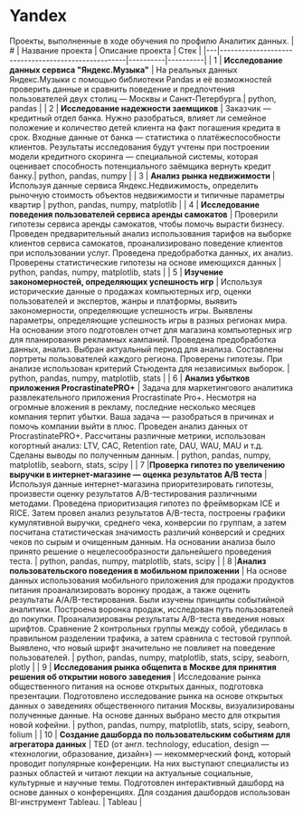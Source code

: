 # Yandex

Проекты, выполненные в ходе обучения по профилю Аналитик данных.
| # | Название проекта | Описание проекта | Стек |
|---|----------------------------------------------------|----------|----------|
| 1 | __Исследование данных сервиса "Яндекс.Музыка"__ | На реальных данных Яндекс.Музыки c помощью библиотеки Pandas и её возможностей проверить данные и сравнить поведение и предпочтения пользователей двух столиц — Москвы и Санкт-Петербурга.| python, pandas  |
| 2 | __Исследование надежности заемщиков__ | Заказчик — кредитный отдел банка. Нужно разобраться, влияет ли семейное положение и количество детей клиента на факт погашения кредита в срок. Входные данные от банка — статистика о платёжеспособности клиентов. Результаты исследования будут учтены при построении модели кредитного скоринга — специальной системы, которая оценивает способность потенциального заёмщика вернуть кредит банку.| python, pandas, numpy |
| 3 | __Анализ рынка недвижимости__ | Используя данные сервиса Яндекс.Недвижимость, определить рыночную стоимость объектов недвижимости и типичные параметры квартир | python, pandas, numpy, matplotlib  |
| 4 | __Исследование поведения пользователей сервиса аренды самокатов__ | Проверили гипотезы сервиса аренды самокатов, чтобы помочь вырасти бизнесу. Проведен предварительный анализ использования тарифов на выборке клиентов сервиса самокатов, проанализировано поведение клиентов при использовании услуг. Проведена предобработка данных, их анализ. Проверены статистические гипотезы на основе имеющихся данных | python, pandas, numpy, matplotlib, stats  |
| 5 | __Изучение закономерностей, определяющих успешность игр__   | Используя исторические данные о продажах компьютерных игр, оценки пользователей и экспертов, жанры и платформы, выявить закономерности, определяющие успешность игры. Выявлены параметры, определяющие успешность игры в разных регионах мира. На основании этого подготовлен отчет для магазина компьютерных игр для планирования рекламных кампаний. Проведена предобработка данных, анализ. Выбран актуальный период для анализа. Составлены портреты пользователей каждого региона. Проверены гипотезы. При анализе использован критерий Стьюдента для независимых выборок. | python, pandas, numpy, matplotlib, stats |
| 6 | __Анализ убытков приложения ProcrastinatePRO+__  | Задача для маркетингового аналитика развлекательного приложения Procrastinate Pro+. Несмотря на огромные вложения в рекламу, последние несколько месяцев компания терпит убытки. Ваша задача — разобраться в причинах и помочь компании выйти в плюс. Проведен анализ данных от ProcrastinatePRO+. Рассчитаны различные метрики, использован когортный анализ: LTV, CAC, Retention rate, DAU, WAU, MAU и т.д. Сделаны выводы по полученным данным.  | python,  pandas, numpy, matplotlib, seaborn, stats, scipy |
| 7 |__Проверка гипотез по увеличению выручки в интернет-магазине — оценка результатов A/B теста__  | Используя данные интернет-магазина приоритезировать гипотезы, произвести оценку результатов A/B-тестирования различными методами. Проведена приоритизация гипотез по фреймворкам ICE и RICE. Затем провел анализ результатов A/B-теста, построены графики кумулятивной выручки, среднего чека, конверсии по группам, а затем посчитана статистическая значимость различий конверсий и средних чеков по сырым и очищенным данным. На основании анализа было принято решение о нецелесообразности дальнейшего проведения теста. | python, pandas, numpy, matplotlib, stats, scipy  |
| 8 |__Анализ пользовательского поведения в мобильном приложении__   | На основе данных использования мобильного приложения для продажи продуктов питания проанализировать воронку продаж, а также оценить результаты A/A/B-тестирования. Были изучены принципы событийной аналитики. Построена воронка продаж, исследован путь пользователей до покупки. Проанализированы результаты A/B-теста введения новых шрифтов. Сравнение 2 контрольных группы между собой, убедилась в правильном разделении трафика, а затем сравнила с тестовой группой. Выявлено, что новый шрифт значительно не повлияет на поведение пользователей.   | python, pandas, numpy, matplotlib, stats, scipy, seaborn, plotly  |
| 9 | __Исследования рынка общепита в Москве для принятия решения об открытии нового заведения__  | Исследование рынка общественного питания на основе открытых данных, подготовка презентации. Подготовлено исследование рынка на основе открытых данных о заведениях общественного питания Москвы, визуализированы полученные данные. На основе данных выбрано место для открытия новой кофейни. | python, pandas, numpy, matplotlib, stats, scipy, seaborn, folium   |
| 10 | __Создание дашборда по пользовательским событиям для агрегатора данных__  | TED (от англ. technology, education, design — «технологии, образование, дизайн») — некоммерческий фонд, который проводит популярные конференции. На них выступают специалисты из разных областей и читают лекции на актуальные социальные, культурные и научные темы.  Подготовлен интерактивный дашборд на основе данных о конференциях. Для создания дашбордов использован BI-инструмент Tableau.  | Tableau |
